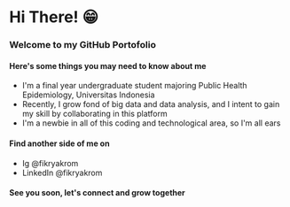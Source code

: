 # Hi There! 😁
### Welcome to my GitHub Portofolio

#### Here's some things you may need to know about me
- I'm a final year undergraduate student majoring Public Health Epidemiology, Universitas Indonesia
- Recently, I grow fond of big data and data analysis, and I intent to gain my skill by collaborating in this platform
- I'm a newbie in all of this coding and technological area, so I'm all ears

#### Find another side of me on
- Ig @fikryakrom
- LinkedIn @fikryakrom

#### See you soon, let's connect and grow together

<!---
fikryakrom/fikryakrom is a ✨ special ✨ repository because its `README.md` (this file) appears on your GitHub profile.
You can click the Preview link to take a look at your changes.
--->
